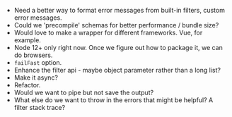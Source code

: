 - Need a better way to format error messages from built-in filters, custom error messages.
- Could we 'precompile' schemas for better performance / bundle size?
- Would love to make a wrapper for different frameworks. Vue, for example.
- Node 12+ only right now. Once we figure out how to package it, we can do browsers.
- `failFast` option.
- Enhance the filter api - maybe object parameter rather than a long list?
- Make it async?
- Refactor.
- Would we want to pipe but not save the output?
- What else do we want to throw in the errors that might be helpful? A filter stack trace?
